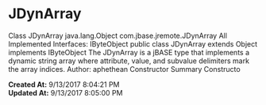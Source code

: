 # JDynArray

Class JDynArray java.lang.Object com.jbase.jremote.JDynArray All Implemented Interfaces: IByteObject public class JDynArray extends Object implements IByteObject The JDynArray is a jBASE type that implements a dynamic string array where attribute, value, and subvalue delimiters mark the array indices. Author: aphethean Constructor Summary Constructo  

**Created At:** 9/13/2017 8:04:21 PM  
**Updated At:** 9/13/2017 8:05:00 PM  

